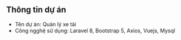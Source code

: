

## Thông tin dự án 
- Tên dự án: Quản lý xe tải 
- Công ngghệ sử dụng: Laravel 8, Bootstrap 5, Axios, Vuejs, Mysql
